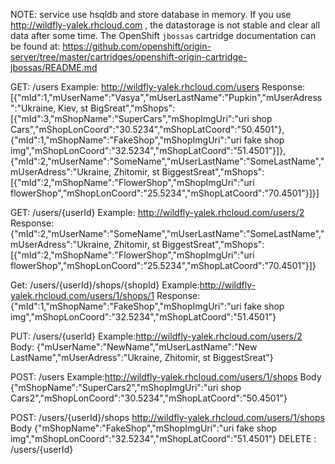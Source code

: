 NOTE: service use hsqldb and store database in memory. If you use http://wildfly-yalek.rhcloud.com , the datastorage is not stable and clear all data after some time.
The OpenShift `jbossas` cartridge documentation can be found at:
https://github.com/openshift/origin-server/tree/master/cartridges/openshift-origin-cartridge-jbossas/README.md

GET:
     /users
Example: http://wildfly-yalek.rhcloud.com/users
Response: [{"mId":1,"mUserName":"Vasya","mUserLastName":"Pupkin","mUserAdress":"Ukraine, Kiev, st BigSreat","mShops":[{"mId":3,"mShopName":"SuperCars","mShopImgUri":"uri shop Cars","mShopLonCoord":"30.5234","mShopLatCoord":"50.4501"},{"mId":1,"mShopName":"FakeShop","mShopImgUri":"uri fake shop img","mShopLonCoord":"32.5234","mShopLatCoord":"51.4501"}]},{"mId":2,"mUserName":"SomeName","mUserLastName":"SomeLastName","mUserAdress":"Ukraine, Zhitomir, st BiggestSreat","mShops":[{"mId":2,"mShopName":"FlowerShop","mShopImgUri":"uri flowerShop","mShopLonCoord":"25.5234","mShopLatCoord":"70.4501"}]}]

GET:
	/users/{userId}
Example: http://wildfly-yalek.rhcloud.com/users/2
Response: {"mId":2,"mUserName":"SomeName","mUserLastName":"SomeLastName","mUserAdress":"Ukraine, Zhitomir, st BiggestSreat","mShops":[{"mId":2,"mShopName":"FlowerShop","mShopImgUri":"uri flowerShop","mShopLonCoord":"25.5234","mShopLatCoord":"70.4501"}]}

Get: 
	/users/{userId}/shops/{shopId}
Example:http://wildfly-yalek.rhcloud.com/users/1/shops/1
Response:{"mId":1,"mShopName":"FakeShop","mShopImgUri":"uri fake shop img","mShopLonCoord":"32.5234","mShopLatCoord":"51.4501"}

PUT:
	/users/{userId}
Example:http://wildfly-yalek.rhcloud.com/users/2  Body: {"mUserName":"NewName","mUserLastName":"New LastName","mUserAdress":"Ukraine, Zhitomir, st BiggestSreat"}

POST: /users
Example:http://wildfly-yalek.rhcloud.com/users/1/shops  Body {"mShopName":"SuperCars2","mShopImgUri":"uri shop Cars2","mShopLonCoord":"30.5234","mShopLatCoord":"50.4501"}

POST: /users/{userId}/shops
http://wildfly-yalek.rhcloud.com/users/1/shops Body {"mShopName":"FakeShop","mShopImgUri":"uri fake shop img","mShopLonCoord":"32.5234","mShopLatCoord":"51.4501"}
DELETE : /users/{userId}


